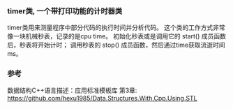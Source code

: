 ### timer类, 一个带打印功能的计时器类

timer类用来测量程序中部分代码的执行时间并分析代码。
这个类的工作方式非常像一块机械秒表，记录的是cpu time。
初始化秒表或是调用它的 start() 成员函数后，秒表将开始计时；
调用秒表的 stop() 成员函数，然后通过time获取流逝时间ms。

### 参考
数据结构C++语言描述：应用标准模板库 第3章: <https://github.com/hexu1985/Data.Structures.With.Cpp.Using.STL>
